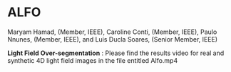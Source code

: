 # ALFO
Maryam Hamad, (Member, IEEE), Caroline Conti, (Member, IEEE), Paulo Nnunes, (Member, IEEE), and Luis Ducla Soares, (Senior Member, IEEE)

**Light Field Over-segmentation** : 
Please find the results video for real and synthetic 4D light field images in the file entitled Alfo.mp4 
